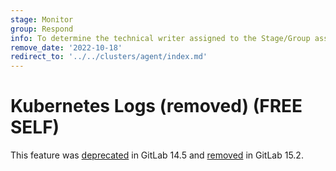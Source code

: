 ```yaml
---
stage: Monitor
group: Respond
info: To determine the technical writer assigned to the Stage/Group associated with this page, see https://about.gitlab.com/handbook/product/ux/technical-writing/#assignments
remove_date: '2022-10-18'
redirect_to: '../../clusters/agent/index.md'
---
```


# Kubernetes Logs (removed) **(FREE SELF)**

This feature was [deprecated](https://gitlab.com/groups/gitlab-org/configure/-/epics/8) in GitLab 14.5
and [removed](https://gitlab.com/gitlab-org/gitlab/-/issues/360193) in GitLab 15.2.
